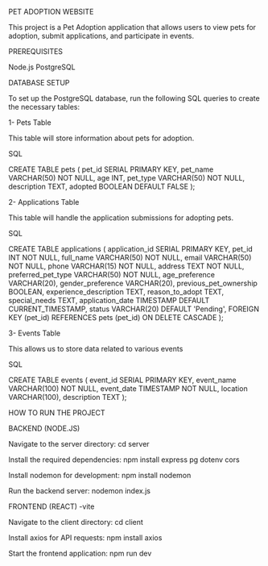 PET ADOPTION WEBSITE

This project is a Pet Adoption application that allows users to view pets for adoption, submit applications, and participate in events.

PREREQUISITES

Node.js
PostgreSQL

DATABASE SETUP

To set up the PostgreSQL database, run the following SQL queries to create the necessary tables:

1- Pets Table

This table will store information about pets for adoption.

SQL

CREATE TABLE pets (
pet_id SERIAL PRIMARY KEY,
pet_name VARCHAR(50) NOT NULL,
age INT,
pet_type VARCHAR(50) NOT NULL,
description TEXT,
adopted BOOLEAN DEFAULT FALSE
);

2- Applications Table

This table will handle the application submissions for adopting pets.

SQL

CREATE TABLE applications (
application_id SERIAL PRIMARY KEY,
pet_id INT NOT NULL,
full_name VARCHAR(50) NOT NULL,
email VARCHAR(50) NOT NULL,
phone VARCHAR(15) NOT NULL,
address TEXT NOT NULL,
preferred_pet_type VARCHAR(50) NOT NULL,
age_preference VARCHAR(20),
gender_preference VARCHAR(20),
previous_pet_ownership BOOLEAN,
experience_description TEXT,
reason_to_adopt TEXT,
special_needs TEXT,
application_date TIMESTAMP DEFAULT CURRENT_TIMESTAMP,
status VARCHAR(20) DEFAULT 'Pending',
FOREIGN KEY (pet_id) REFERENCES pets (pet_id) ON DELETE CASCADE
);

3- Events Table

This allows us to store data related to various events

SQL

CREATE TABLE events (
event_id SERIAL PRIMARY KEY,
event_name VARCHAR(100) NOT NULL,
event_date TIMESTAMP NOT NULL,
location VARCHAR(100),
description TEXT
);

HOW TO RUN THE PROJECT

BACKEND (NODE.JS)

Navigate to the server directory:
cd server

Install the required dependencies:
npm install express pg dotenv cors

Install nodemon for development:
npm install nodemon

Run the backend server:
nodemon index.js

FRONTEND (REACT) -vite

Navigate to the client directory:
cd client

Install axios for API requests:
npm install axios

Start the frontend application:
npm run dev
